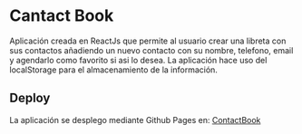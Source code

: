 # Cantact Book

Aplicación creada en ReactJs que permite al usuario crear una libreta con sus contactos añadiendo un nuevo contacto con su nombre, telefono, email y agendarlo como favorito si asi lo desea. 
La aplicación hace uso del localStorage para el almacenamiento de la información.  

## Deploy
La aplicación se desplego mediante Github Pages en:  [ContactBook](https://vaneluuq.github.io/contactBook/)



